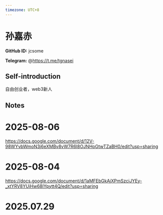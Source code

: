 ```yaml
---
timezone: UTC+8
---
```


# 孙嘉赤

**GitHub ID:** jcsome

**Telegram:** @https://t.me/tgnasei

## Self-introduction

自由创业者，web3新人

## Notes

<!-- Content_START -->
# 2025-08-06

https://docs.google.com/document/d/12V-98WYvbWmoN3j6eXMBv8vW7R6l8OJNHoGtwTZaBH0/edit?usp=sharing

# 2025-08-04

https://docs.google.com/document/d/1aMFEbGkAjXPmSzciJYEy-_xtYRV8YUiHw68lYpytt4Q/edit?usp=sharing


# 2025.07.29


<!-- Content_END -->
